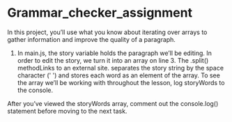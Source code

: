 # Grammar_checker_assignment
In this project, you’ll use what you know about iterating over arrays to gather information and improve the quality of a paragraph.

1. In main.js, the story variable holds the paragraph we’ll be editing. In order to edit the story, we turn it into an array on line 3. The .split() methodLinks to an external site. separates the story string by the space character (' ') and stores each word as an element of the array.
To see the array we’ll be working with throughout the lesson, log storyWords to the console.

After you’ve viewed the storyWords array, comment out the console.log() statement before moving to the next task.
